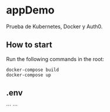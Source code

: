 # appDemo
Prueba de Kubernetes, Docker y Auth0.

## How to start

Run the following commands in the root:

```
docker-compose build
docker-compose up
```

## .env

´´´
´´´